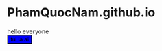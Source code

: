# PhamQuocNam.github.io
<html>
<head>
<style>
  .beauty{
    background-color: blue;
    transition: 1s;
    }
  .beauty:hover{
    background-color: red;
    }
</style>
</head>

<body>
<div>hello everyone</div>
  <button class="beauty" href="https://www.youtube.com/watch?v=o5g-lUuFgpg">tui la ai</button>
</body>
  
</html>
